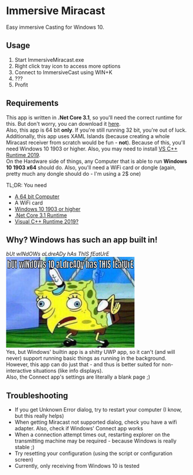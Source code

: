 # Immersive Miracast
Easy immersive Casting for Windows 10.

## Usage
1. Start ImmersiveMiracast.exe
2. Right click tray icon to access more options
3. Connect to ImmersiveCast using WIN+K
4. ???
5. Profit

## Requirements
This app is written in __.Net Core 3.1__, so you'll need the correct runtime for this. But don't worry, you can download it [here](https://dotnet.microsoft.com/download/dotnet-core/current/runtime).</br>
Also, this app is 64 bit __only__. If you're still running 32 bit, you're out of luck.</br>
Additionally, this app uses XAML Islands (because creating a whole Miracast receiver from scratch would be fun - __not__). Because of this, you'll need Windows 10 1903 or higher. 
Also, you may need to install  [VS C++ Runtime 2019](https://support.microsoft.com/de-de/help/2977003/the-latest-supported-visual-c-downloads).<br/>
On the Hardware side of things, any Computer that is able to run __Windows 10 1903 x64__ should do. Also, you'll need a WiFi card or dongle (again, pretty much any dongle should do - I'm using a 2$ one)<br/>

TL;DR: You need
* [A 64 bit Computer](https://www.amazon.com/s?k=Computer+Windows+10+64+Bit)
* A WiFi card
* [Windows 10 1903 or higher](https://www.microsoft.com/de-de/software-download/windows10)
* [.Net Core 3.1 Runtime](https://dotnet.microsoft.com/download/dotnet-core/current/runtime)
* [Visual C++ Runtime 2019?](https://support.microsoft.com/help/2977003/the-latest-supported-visual-c-downloads)

## Why? Windows has such an app built in!
_bUt wINdOWs aLdreADy hAs ThIS fEatUrE_<br/>
<img src="/Assets/readme/shut-up-windows-connect-is-shit.jpg?raw=true" width="350">
<br/>
Yes, but Windows' builtin app is a shitty UWP app, so it can't (and will never) support running basic things as running in the background.<br/>
However, this app can do just that - and thus is better suited for non- interactive situations (like info displays).<br/>
Also, the Connect app's settings are literally a blank page ;)

## Troubleshooting
* If you get Unknown Error dialog, try to restart your computer (I know, but this really helps)
* When getting Miracast not supported dialog, check you have a wifi adapter. Also, check if Windows' Connect app works
* When a connection attempt times out, restarting explorer on the transmitting machine may be required - because Windows is really stable ;)
* Try resetting your configuration (using the script or configuration screen) 
* Currently, only receiving from Windows 10 is tested